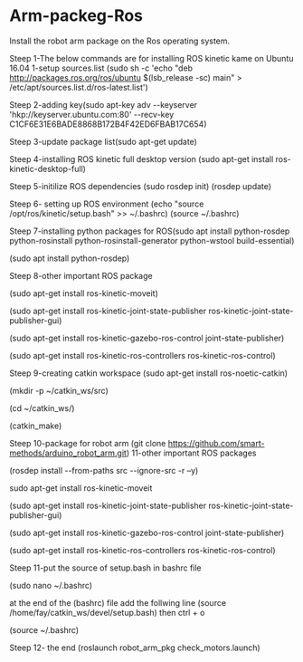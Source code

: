 # Arm-packeg-Ros
Install the robot arm package on the Ros operating system.

Steep 1-The below commands are for installing ROS kinetic kame on Ubuntu 16.04 1-setup sources.list (sudo sh -c 'echo "deb http://packages.ros.org/ros/ubuntu $(lsb_release -sc) main" > /etc/apt/sources.list.d/ros-latest.list')

Steep 2-adding key(sudo apt-key adv --keyserver 'hkp://keyserver.ubuntu.com:80' --recv-key C1CF6E31E6BADE8868B172B4F42ED6FBAB17C654)

Steep 3-update package list(sudo apt-get update)

Steep 4-installing ROS kinetic full desktop version (sudo apt-get install ros-kinetic-desktop-full)

Steep 5-initilize ROS dependencies (sudo rosdep init) (rosdep update)

Steep 6- setting up ROS environment (echo "source /opt/ros/kinetic/setup.bash" >> ~/.bashrc) (source ~/.bashrc)

Steep 7-installing python packages for ROS(sudo apt install python-rosdep python-rosinstall python-rosinstall-generator python-wstool build-essential)

(sudo apt install python-rosdep)

Steep 8-other important ROS package

(sudo apt-get install ros-kinetic-moveit)

(sudo apt-get install ros-kinetic-joint-state-publisher ros-kinetic-joint-state-publisher-gui)

(sudo apt-get install ros-kinetic-gazebo-ros-control joint-state-publisher)

(sudo apt-get install ros-kinetic-ros-controllers ros-kinetic-ros-control)

Steep 9-creating catkin workspace (sudo apt-get install ros-noetic-catkin)

(mkdir -p ~/catkin_ws/src)

(cd ~/catkin_ws/)

(catkin_make)

Steep 10-package for robot arm (git clone https://github.com/smart-methods/arduino_robot_arm.git) 11-other important ROS packages

(rosdep install --from-paths src --ignore-src -r –y)

sudo apt-get install ros-kinetic-moveit

(sudo apt-get install ros-kinetic-joint-state-publisher ros-kinetic-joint-state-publisher-gui)

(sudo apt-get install ros-kinetic-gazebo-ros-control joint-state-publisher)

(sudo apt-get install ros-kinetic-ros-controllers ros-kinetic-ros-control)

Steep 11-put the source of setup.bash in bashrc file

(sudo nano ~/.bashrc)

at the end of the (bashrc) file add the follwing line (source /home/fay/catkin_ws/devel/setup.bash) then ctrl + o

(source ~/.bashrc)

Steep 12- the end (roslaunch robot_arm_pkg check_motors.launch)


